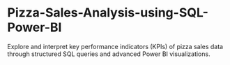 # Pizza-Sales-Analysis-using-SQL-Power-BI
Explore and interpret key performance indicators (KPIs) of pizza sales data through structured SQL queries and advanced Power BI visualizations.
